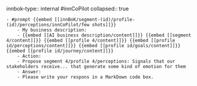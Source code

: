 innbok-type:: internal
#innCoPilot
collapsed:: true

	- #prompt {{embed [[innBoK/segment-(id)/profile-(id)/perceptions/innCoPilot/few shots]]}}
		- My business description:
		- {{embed [[AI business description/content]]}} {{embed [[segment 4/content]]}} {{embed [[profile 4/content]]}} {{embed [[profile id/perceptions/content]]}} {{embed [[profile id/goals/content]]}} {{embed [[profile id/journey/content]]}}
		- Action:
		- Propose segment 4/profile 4/perceptions: Signals that our stakeholders receive... that generate some kind of emotion for them
		- Answer:
		- Please write your respons in a MarkDown code box.